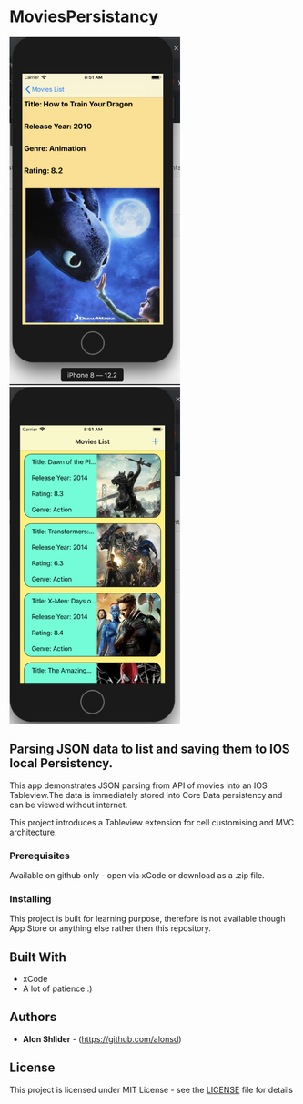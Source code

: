 # MoviesPersistancy

<img src="https://github.com/alonsd/MoviesPersistancy/blob/master/MovieDetailsVC.png" width="300"/>           <img src="https://github.com/alonsd/MoviesPersistancy/blob/master/MoviesTableview.png" width="300"/>


## Parsing JSON data to list and saving them to IOS local Persistency.

This app demonstrates JSON parsing from API of movies into an IOS Tableview.The data is immediately stored into Core Data persistency and can be viewed without internet.

This project introduces a Tableview extension for cell customising and MVC architecture.

### Prerequisites
Available on github only - open via xCode or download as a .zip file. 

### Installing
This project is built for learning purpose, therefore is not available though App Store or anything else rather then this repository.

## Built With

- xCode
- A lot of patience :)

## Authors

* **Alon Shlider** - (https://github.com/alonsd)

## License

This project is licensed under MIT License - see the [LICENSE](LICENSE) file for details


